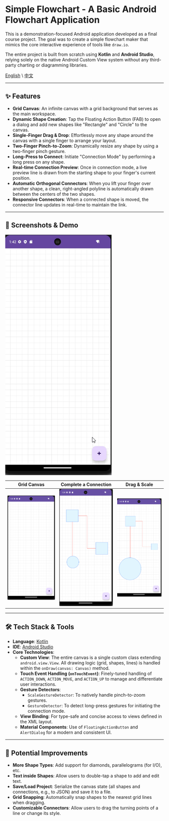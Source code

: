 # Simple Flowchart - A Basic Android Flowchart Application

This is a demonstration-focused Android application developed as a final course project. The goal was to create a simple flowchart maker that mimics the core interactive experience of tools like `draw.io`.

The entire project is built from scratch using **Kotlin** and **Android Studio**, relying solely on the native Android Custom View system without any third-party charting or diagramming libraries.

[English](README.md) \ [中文](README_CN.md)

---

## ✨ Features

*   **Grid Canvas**: An infinite canvas with a grid background that serves as the main workspace.
*   **Dynamic Shape Creation**: Tap the Floating Action Button (FAB) to open a dialog and add new shapes like "Rectangle" and "Circle" to the canvas.
*   **Single-Finger Drag & Drop**: Effortlessly move any shape around the canvas with a single finger to arrange your layout.
*   **Two-Finger Pinch-to-Zoom**: Dynamically resize any shape by using a two-finger pinch gesture.
*   **Long-Press to Connect**: Initiate "Connection Mode" by performing a long press on any shape.
*   **Real-time Connection Preview**: Once in connection mode, a live preview line is drawn from the starting shape to your finger's current position.
*   **Automatic Orthogonal Connectors**: When you lift your finger over another shape, a clean, right-angled polyline is automatically drawn between the centers of the two shapes.
*   **Responsive Connectors**: When a connected shape is moved, the connector line updates in real-time to maintain the link.

---

## 📸 Screenshots & Demo

![App Demo GIF](https://github.com/DSDHX/SimpleFlowchartMobile/blob/main/readme_file/demoGIF.gif)

| Grid Canvas | Complete a Connection | Drag & Scale |
| :---: | :---: | :---: |
| ![Screenshot of Grid Canvas](https://github.com/DSDHX/SimpleFlowchartMobile/blob/main/readme_file/BackGround.png) | ![Screenshot of a completed connection](https://github.com/DSDHX/SimpleFlowchartMobile/blob/main/readme_file/ThreeShape.png) | ![Screenshot of dragging and scaling](https://github.com/DSDHX/SimpleFlowchartMobile/blob/main/readme_file/SizeChange.png) |

---

## 🛠️ Tech Stack & Tools

*   **Language**: [Kotlin](https://kotlinlang.org/)
*   **IDE**: [Android Studio](https://developer.android.com/studio)
*   **Core Technologies**:
    *   **Custom View**: The entire canvas is a single custom class extending `android.view.View`. All drawing logic (grid, shapes, lines) is handled within the `onDraw(canvas: Canvas)` method.
    *   **Touch Event Handling (`onTouchEvent`)**: Finely-tuned handling of `ACTION_DOWN`, `ACTION_MOVE`, and `ACTION_UP` to manage and differentiate user interactions.
    *   **Gesture Detectors**:
        *   `ScaleGestureDetector`: To natively handle pinch-to-zoom gestures.
        *   `GestureDetector`: To detect long-press gestures for initiating the connection mode.
    *   **View Binding**: For type-safe and concise access to views defined in the XML layout.
    *   **Material Components**: Use of `FloatingActionButton` and `AlertDialog` for a modern and consistent UI.

---

## 🔮 Potential Improvements

*   **More Shape Types**: Add support for diamonds, parallelograms (for I/O), etc.
*   **Text inside Shapes**: Allow users to double-tap a shape to add and edit text.
*   **Save/Load Project**: Serialize the canvas state (all shapes and connections, e.g., to JSON) and save it to a file.
*   **Grid Snapping**: Automatically snap shapes to the nearest grid lines when dragging.
*   **Customizable Connectors**: Allow users to drag the turning points of a line or change its style.

